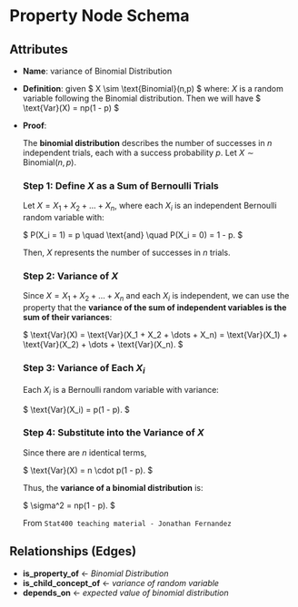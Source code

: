# Property Node Schema

## Attributes

- **Name**:
  variance of Binomial Distribution

- **Definition**:
  given
  $
  X \sim \text{Binomial}(n,p)
  $
  where:
  $X$ is a random variable following the Binomial distribution. Then we will have
  $
  \text{Var}(X) = np(1 - p)
  $

- **Proof**: 

  The **binomial distribution** describes the number of successes in $n$ independent trials, each with a success probability $p$. Let $X \sim \text{Binomial}(n, p)$.

  ### Step 1: Define $X$ as a Sum of Bernoulli Trials

  Let $X = X_1 + X_2 + \dots + X_n$, where each $X_i$ is an independent Bernoulli random variable with:

  $
  P(X_i = 1) = p \quad \text{and} \quad P(X_i = 0) = 1 - p.
  $

  Then, $X$ represents the number of successes in $n$ trials.

  ### Step 2: Variance of $X$

  Since $X = X_1 + X_2 + \dots + X_n$ and each $X_i$ is independent, we can use the property that the **variance of the sum of independent variables is the sum of their variances**:

  $
  \text{Var}(X) = \text{Var}(X_1 + X_2 + \dots + X_n) = \text{Var}(X_1) + \text{Var}(X_2) + \dots + \text{Var}(X_n).
  $

  ### Step 3: Variance of Each $X_i$

  Each $X_i$ is a Bernoulli random variable with variance:

  $
  \text{Var}(X_i) = p(1 - p).
  $

  ### Step 4: Substitute into the Variance of $X$

  Since there are $n$ identical terms,

  $
  \text{Var}(X) = n \cdot p(1 - p).
  $

  Thus, the **variance of a binomial distribution** is:

  $
  \sigma^2 = np(1 - p).
  $


    From `Stat400 teaching material - Jonathan Fernandez`

  
## Relationships (Edges)

- **is_property_of** ← *Binomial Distribution*
- **is_child_concept_of** ← *variance of random variable*
- **depends_on** ← *expected value of binomial distribution*
